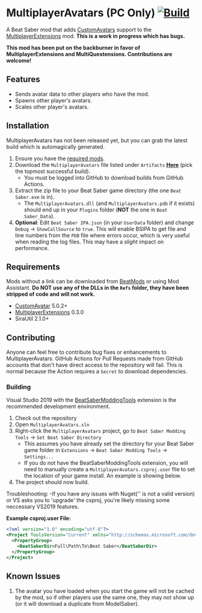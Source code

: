 # MultiplayerAvatars (PC Only) [![Build](https://github.com/Goobwabber/MultiplayerAvatars/workflows/Build/badge.svg?event=push)](https://github.com/Goobwabber/MultiplayerAvatars/actions?query=workflow%3ABuild)
A Beat Saber mod that adds [CustomAvatars](https://github.com/nicoco007/BeatSaberCustomAvatars) support to the [MultiplayerExtensions](https://github.com/Zingabopp/MultiplayerExtensions) mod. **This is a work in progress which has bugs.**

**__This mod has been put on the backburner in favor of MultiplayerExtensions and MultiQuestensions. Contributions are welcome!__**

## Features
* Sends avatar data to other players who have the mod.
* Spawns other player's avatars.
* Scales other player's avatars.

## Installation
MultiplayerAvatars has not been released yet, but you can grab the latest build which is automagically generated. 
1. Ensure you have the [required mods](https://github.com/Goobwabber/MultiplayerAvatars#requirements).
1. Download the `MultiplayerAvatars` file listed under `Artifacts` **[Here](https://github.com/Goobwabber/MultiplayerAvatars/actions?query=workflow%3ABuild+branch%3Amain)** (pick the topmost successful build). 
   * You must be logged into GitHub to download builds from GitHub Actions.
2. Extract the zip file to your Beat Saber game directory (the one `Beat Saber.exe` is in).
   * The `MultiplayerAvatars.dll` (and `MultiplayerAvatars.pdb` if it exists) should end up in your `Plugins` folder (**NOT** the one in `Beat Saber_Data`).
3. **Optional**: Edit `Beat Saber IPA.json` (in your `UserData` folder) and change `Debug` -> `ShowCallSource` to `true`. This will enable BSIPA to get file and line numbers from the `PDB` file where errors occur, which is very useful when reading the log files. This may have a *slight* impact on performance.

## Requirements
Mods without a link can be downloaded from [BeatMods](https://beatmods.com/#/mods) or using Mod Assistant. **Do NOT use any of the DLLs in the `Refs` folder, they have been stripped of code and will not work.**
* [CustomAvatar](https://github.com/nicoco007/BeatSaberCustomAvatars) 5.0.2+
* [MultiplayerExtensions](https://github.com/Zingabopp/MultiplayerExtensions) 0.3.0
* SiraUtil 2.1.0+

## Contributing
Anyone can feel free to contribute bug fixes or enhancements to MultiplayerAvatars. GitHub Actions for Pull Requests made from GitHub accounts that don't have direct access to the repository will fail. This is normal because the Action requires a `Secret` to download dependencies.
### Building
Visual Studio 2019 with the [BeatSaberModdingTools](https://github.com/Zingabopp/BeatSaberModdingTools) extension is the recommended development environment.
1. Check out the repository
2. Open `MultiplayerAvatars.sln`
3. Right-click the `MultiplayerAvatars` project, go to `Beat Saber Modding Tools` -> `Set Beat Saber Directory`
   * This assumes you have already set the directory for your Beat Saber game folder in `Extensions` -> `Beat Saber Modding Tools` -> `Settings...`
   * If you do not have the BeatSaberModdingTools extension, you will need to manually create a `MultiplayerAvatars.csproj.user` file to set the location of your game install. An example is showing below.
4. The project should now build. 

Troubleshooting: 
	-If you have any issues with Nuget('' is not a valid version) or VS asks you to 'upgrade' the csproj, you're likely missing some neccessary VS2019 features.

**Example csproj.user File:**
```xml
<?xml version="1.0" encoding="utf-8"?>
<Project ToolsVersion="Current" xmlns="http://schemas.microsoft.com/developer/msbuild/2003">
  <PropertyGroup>
    <BeatSaberDir>Full\Path\To\Beat Saber</BeatSaberDir>
  </PropertyGroup>
</Project>
```

## Known Issues

1. The avatar you have loaded when you start the game will not be cached by the mod, so if other players use the same one, they may not show up (or it will download a duplicate from ModelSaber).